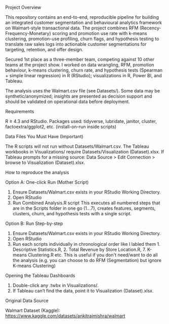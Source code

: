 Project Overview

This repository contains an end-to-end, reproducible pipeline for building an integrated customer segmentation and behavioural analytics framework on Walmart-style transactional data. The project combines RFM (Recency-Frequency-Monetary) scoring and promotion use rate with k-means clustering, promotion-use profiling, churn flags, and hypothesis testing to translate raw sales logs into actionable customer segmentations for targeting, retention, and offer design.

Secured 1st place as a three-member team, competing against 10 other teams at the project show.
I worked on data wrangling, RFM, promotion behaviour, k-means clustering, churn rate, and hypothesis tests (Spearman + simple linear regression) in R (RStudio); visualizations in R, Power BI, and Tableau.

The analysis uses the Walmart.csv file (see Datasets/). Some data may be synthetic/anonymized; insights are presented as decision support and should be validated on operational data before deployment.

Requirements

R ≥ 4.3 and RStudio.
Packages used: tidyverse, lubridate, janitor, cluster, factoextra/ggplot2, etc. (install-on-run inside scripts)

Data Files You Must Have (Important)

The R scripts will not run without Datasets/Walmart.csv.
The Tableau workbooks in Visualizations/ require Datasets/Visualization (Dataset).xlsx.
If Tableau prompts for a missing source: Data Source > Edit Connection > browse to Visualization (Dataset).xlsx.

How to reproduce the analysis

Option A: One-click Run (Mother Script)
1. Ensure Datasets/Walmart.csv exists in your RStudio Working Directory.
2. Open RStudio
3. Run Combined Analysis.R script
This executes all numbered steps that are in the Scripts folder in one go (1…7), creates features, segments, clusters, churn, and hypothesis tests with a single script.

Option B: Run Step-by-step
1. Ensure Datasets/Walmart.csv exists in your RStudio Working Directory.
2. Open RStudio
3. Run each scripts individually in chronological order like I labled them 1. Descriptive Statistics.R, 2. Total Revenue by Store Location.R, 7. K-means Clustering.R etc.
This is useful if you don't need/want to do all the analysis (e.g. you can choose to do RFM (Segmentation) but ignore K-means Clustering)

Opening the Tableau Dashboards

1. Double-click any .twbx in Visualizations/.
2. If Tableau can’t find the data, point it to Visualization (Dataset).xlsx.

Original Data Source

Walmart Dataset (Kaggle): https://www.kaggle.com/datasets/ankitrajmishra/walmart
